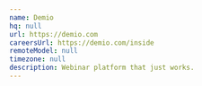 ```yaml
---
name: Demio
hq: null
url: https://demio.com
careersUrl: https://demio.com/inside
remoteModel: null
timezone: null
description: Webinar platform that just works.
---
```

